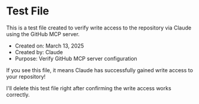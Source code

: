 
# Test File

This is a test file created to verify write access to the repository via Claude using the GitHub MCP server.

- Created on: March 13, 2025
- Created by: Claude
- Purpose: Verify GitHub MCP server configuration

If you see this file, it means Claude has successfully gained write access to your repository!

I'll delete this test file right after confirming the write access works correctly.
